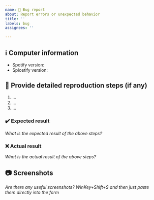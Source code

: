 ```yaml
---
name: 🐛 Bug report
about: Report errors or unexpected behavior
title: ''
labels: bug
assignees: ''

---
```


## ℹ Computer information

- Spotify version: 
- Spicetify version: 


## 📝 Provide detailed reproduction steps (if any)

1. …
2. …
3. …

### ✔️ Expected result

_What is the expected result of the above steps?_

### ❌ Actual result

_What is the actual result of the above steps?_

## 📷 Screenshots

_Are there any useful screenshots? WinKey+Shift+S and then just paste them directly into the form_
